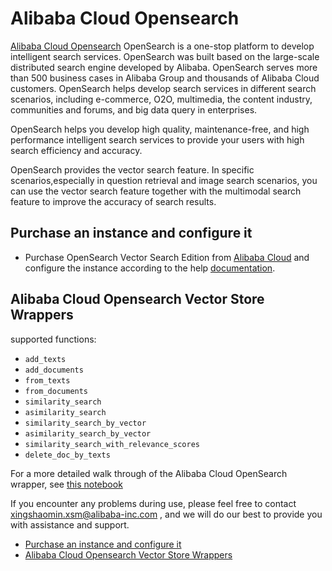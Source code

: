 # Alibaba Cloud Opensearch

[Alibaba Cloud Opensearch](https://www.alibabacloud.com/product/opensearch) OpenSearch is a one-stop platform to develop intelligent search services. OpenSearch was built based on the large-scale distributed search engine developed by Alibaba. OpenSearch serves more than 500 business cases in Alibaba Group and thousands of Alibaba Cloud customers. OpenSearch helps develop search services in different search scenarios, including e-commerce, O2O, multimedia, the content industry, communities and forums, and big data query in enterprises.

OpenSearch helps you develop high quality, maintenance-free, and high performance intelligent search services to provide your users with high search efficiency and accuracy.

OpenSearch provides the vector search feature. In specific scenarios,especially in question retrieval and image search scenarios, you can use the vector search feature together with the multimodal search feature to improve the accuracy of search results.

## Purchase an instance and configure it[​](#purchase-an-instance-and-configure-it "Direct link to Purchase an instance and configure it")

- Purchase OpenSearch Vector Search Edition from [Alibaba Cloud](https://opensearch.console.aliyun.com) and configure the instance according to the help [documentation](https://help.aliyun.com/document_detail/463198.html?spm=a2c4g.465092.0.0.2cd15002hdwavO).

## Alibaba Cloud Opensearch Vector Store Wrappers[​](#alibaba-cloud-opensearch-vector-store-wrappers "Direct link to Alibaba Cloud Opensearch Vector Store Wrappers")

supported functions:

- `add_texts`
- `add_documents`
- `from_texts`
- `from_documents`
- `similarity_search`
- `asimilarity_search`
- `similarity_search_by_vector`
- `asimilarity_search_by_vector`
- `similarity_search_with_relevance_scores`
- `delete_doc_by_texts`

For a more detailed walk through of the Alibaba Cloud OpenSearch wrapper, see [this notebook](/docs/integrations/modules/indexes/vectorstores/examples/alibabacloud_opensearch.ipynb)

If you encounter any problems during use, please feel free to contact [xingshaomin.xsm@alibaba-inc.com](/docs/integrations/providers/xingshaomin.xsm@alibaba-inc.com) , and we will do our best to provide you with assistance and support.

- [Purchase an instance and configure it](#purchase-an-instance-and-configure-it)
- [Alibaba Cloud Opensearch Vector Store Wrappers](#alibaba-cloud-opensearch-vector-store-wrappers)
